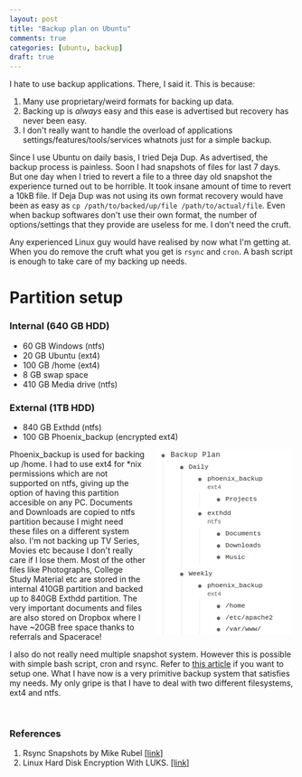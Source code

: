 ```yaml
---
layout: post
title: "Backup plan on Ubuntu"
comments: true
categories: [ubuntu, backup]
draft: true
---
```


I hate to use backup applications. There, I said it. This is because:
  
1. Many use proprietary/weird formats for backing up data.
2. Backing up is _always_ easy and this ease is advertised but recovery has never been easy.
3. I don't really want to handle the overload of applications settings/features/tools/services whatnots just for a simple backup.

Since I use Ubuntu on daily basis, I tried Deja Dup. As advertised, the backup process is painless. Soon I had snapshots of files for last 7 days. But one day when I tried to revert a file to a three day old snapshot the experience turned out to be horrible. It took insane amount of time to revert a 10kB file. If Deja Dup was not using its own format recovery would have been as easy as `cp /path/to/backed/up/file /path/to/actual/file`. Even when backup softwares don't use their own format, the number of options/settings that they provide are useless for me. I don't need the cruft. 

<!-- more -->

Any experienced Linux guy would have realised by now what I'm getting at. When you do remove the cruft what you get is `rsync` and `cron`. A bash script is enough to take care of my backing up needs.

# Partition setup
### Internal (640 GB HDD)

- 60 GB Windows (ntfs)
- 20 GB Ubuntu (ext4)
- 100 GB /home (ext4)
- 8 GB swap space
- 410 GB Media drive (ntfs)

### External (1TB HDD)

- 840 GB Exthdd (ntfs)
- 100 GB Phoenix_backup (encrypted ext4)

<img src="/images/posts/backup.png" style="float:right; margin: 0px 5px 10px 20px">

Phoenix_backup is used for backing up /home. I had to use ext4 for *nix permissions which are not supported on ntfs, giving up the option of having this partition accesible on any PC. Documents and Downloads are copied to ntfs partition because I might need these files on a different system also. I'm not backing up TV Series, Movies etc because I don't really care if I lose them. Most of the other files like Photographs, College Study Material etc are stored in the internal 410GB partition and backed up to 840GB Exthdd partition. The very important documents and files are also stored on Dropbox where I have ~20GB free space thanks to referrals and Spacerace!

I also do not really need multiple snapshot system. However this is possible with simple bash script, cron and rsync. Refer to [this article](http://www.mikerubel.org/computers/rsync_snapshots/) if you want to setup one. What I have now is a very primitive backup system that satisfies my needs. My only gripe is that I have to deal with two different filesystems, ext4 and ntfs. 

<div style="clear:both">&nbsp;</div>


### References

1. Rsync Snapshots by Mike Rubel [[link]](http://www.mikerubel.org/computers/rsync_snapshots/)
2. Linux Hard Disk Encryption With LUKS. [[link]](http://www.cyberciti.biz/hardware/howto-linux-hard-disk-encryption-with-luks-cryptsetup-command/)